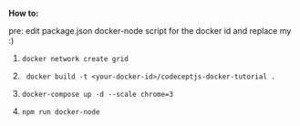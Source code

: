**How to:**

pre: edit package.json docker-node script for the docker id and replace my :)

1. `docker network create grid`

2. ` docker build -t <your-docker-id>/codeceptjs-docker-tutorial .`

3. `docker-compose up -d --scale chrome=3`

4. `npm run docker-node`